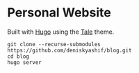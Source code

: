 # Personal Website

Built with [Hugo](https://gohugo.io/) using the [Tale](https://github.com/EmielH/tale-hugo) theme.

```
git clone --recurse-submodules https://github.com/deniskyashif/blog.git
cd blog
hugo server
```
